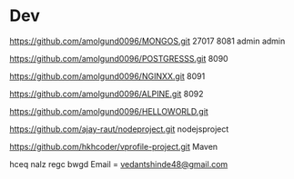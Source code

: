# Dev


https://github.com/amolgund0096/MONGOS.git  27017 8081 admin admin

https://github.com/amolgund0096/POSTGRESSS.git 8090

https://github.com/amolgund0096/NGINXX.git 8091

https://github.com/amolgund0096/ALPINE.git 8092

https://github.com/amolgund0096/HELLOWORLD.git

https://github.com/ajay-raut/nodeproject.git nodejsproject

https://github.com/hkhcoder/vprofile-project.git Maven

hceq nalz regc bwgd   Email = vedantshinde48@gmail.com
